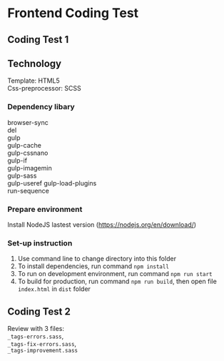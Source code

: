 # Frontend Coding Test

## Coding Test 1

## Technology
Template: HTML5  
Css-preprocessor: SCSS

### Dependency libary
browser-sync  
del  
gulp   
gulp-cache   
gulp-cssnano    
gulp-if  
gulp-imagemin  
gulp-sass   
gulp-useref
gulp-load-plugins  
run-sequence   

### Prepare environment
Install NodeJS lastest version (https://nodejs.org/en/download/)

### Set-up instruction
1. Use command line to change directory into this folder
2. To install dependencies, run command `npm install`
3. To run on development environment, run command `npm run start`
4. To build for production, run command `npm run build`, then open file `index.html` in `dist` folder

## Coding Test 2
Review with 3 files:  
`_tags-errors.sass`,  
`_tags-fix-errors.sass`,  
`_tags-improvement.sass`
